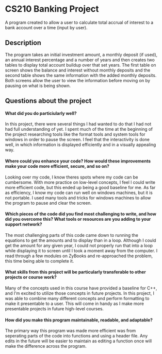 # CS210 Banking Project

A program created to allow a user to calculate total accrual of interest to a bank account over a time (input by user).

## Description

The program takes an initial investment amount, a monthly deposit (if used), an annual interest percentage and a number of years and then creates two tables to display total account buildup over that set years. The first table on screen shows the balance and interest without monthly deposits and the second table shows the same information with the added monthly deposits. Both screens allow the user to view the information before moving on by pausing on what is being shown.

## Questions about the project 
#### What did you do particiularly well?

In this project, there were several things I had wanted to do that I had not had full understanding of yet. I spent much of the time at the beginning of the project researching tools like the format tools and system tools for windows in order to pause the screen. I feel that the interactivity is done well, in which information is displayed efficiently and in a visually appealing way.

#### Where could you enhance your code? How would these improvements make your code more efficient, secure, and so on? 

Looking over my code, I know theres spots where my code can be cumbersome. With more practice on low-level concepts, I feel I could write more efficient code, but this ended up being a good baseline for me. As far as efficiency, I know my code can run well on windows machines, but it is not portable. I used many tools and tricks for windows machines to allow the program to pause and clear the screen. 

#### Which pieces of the code did you find most challenging to write, and how did you overcome this? What tools or resources are you adding to your support network?

The most challenging parts of this code came down to running the equations to get the amounts and to display than in a loop. Although I could get the amount for any given year, I could not properly run that into a loop while displaying it to screen until I took a moment away from the computer. I read through a few modules on ZyBooks and re-approached the problem, this time being able to complete it.

#### What skills from this project will be particularly transferable to other projects or course work?

Many of the concepts used in this course have provided a baseline for C++, and I'm excited to utilize those concepts in future projects. In this project, I was able to combine many different concepts and perform formatting to make it presentable to a user. This will come in handy as I make more presentable projects in future high-level courses.

#### How did you make this program maintainable, readable, and adaptable?

The primary way this program was made more efficient was from seperating parts of the code into functions and using a header file. Any edits in the future will be easier to maintain as editing a function once will make the difference across the program.

